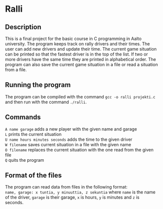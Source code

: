 # Ralli

## Description
This is a final project for the basic course in C programming in Aalto university. The program keeps track on rally drivers and their times. The user can add new drivers and update their time. The current game situation can be printed so that the fastest driver is in the top of the list. If two or more drivers have the same time they are printed in alphabetical order. The program can also save the current game situation in a file or read a situation from a file.

## Running the program
The program can be compiled with the command `gcc -o ralli projekti.c` and then run with the command `./ralli`.

## Commands
`A name garage` adds a new player with the given name and garage\
`L` prints the current situation\
`U name hours minutes seconds` adds the time to the given driver\
`W filename` saves current situation in a file with the given name\
`O filename` replaces the current situation with the one read from the given file\
`Q` quits the program

## Format of the files
The program can read data from files in the following format:\
`name, garage: x tuntia, y minuuttia, z sekuntia`
where `name` is the name of the driver, `garage` is their garage, `x` is hours, `y` is minutes and `z` is seconds.
